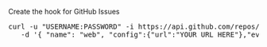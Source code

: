 Create the hook for GitHub Issues
<pre>curl -u "USERNAME:PASSWORD" -i https://api.github.com/repos/USERNAME/REPO/hooks
   -d '{ "name": "web", "config":{"url":"YOUR URL HERE"},"events":["issues"]}'</pre>